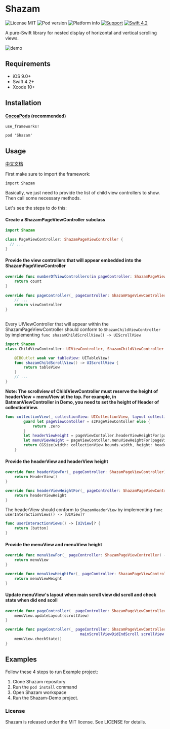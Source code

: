 # Shazam

![License MIT](https://img.shields.io/dub/l/vibe-d.svg)
![Pod version](http://img.shields.io/cocoapods/v/Shazam.svg?style=flat)
![Platform info](http://img.shields.io/cocoapods/p/LCNetwork.svg?style=flat)
[![Support](https://img.shields.io/badge/support-iOS9.0+-blue.svg?style=flat)](https://www.apple.com/nl/ios/)
[![Swift 4.2](https://camo.githubusercontent.com/cc157628e33009bbb18f6e476955a0f641f407d9/68747470733a2f2f696d672e736869656c64732e696f2f62616467652f53776966742d342e322d6f72616e67652e7376673f7374796c653d666c6174)](https://developer.apple.com/swift/)

A pure-Swift library for nested display of horizontal and vertical scrolling views.

![demo](./demo.gif)

## Requirements

- iOS 9.0+ 
- Swift 4.2+
- Xcode 10+



## Installation

#### [CocoaPods](http://cocoapods.org/) (recommended)

```
use_frameworks!

pod 'Shazam'
```

## Usage

[中文文档](https://github.com/bawn/Shazam/blob/master/README-CHINESE.md)

First make sure to import the framework:

```
import Shazam
```

Basically, we just need to provide the list of child view controllers to show. Then call some necessary methods.

Let's see the steps to do this:

#### Create a ShazamPageViewController subclass

```swift
import Shazam

class PageViewController: ShazamPageViewController {
  // ...
}
```

#### Provide the view controllers that will appear embedded into the ShazamPageViewController

```swift
override func numberOfViewControllers(in pageController: ShazamPageViewController) -> Int {
    return count
}
    
override func pageController(_ pageController: ShazamPageViewController, viewControllerAt index: Int) -> (UIViewController & ShazamChildViewController) {
    // ...
    return viewController
}
    
```

Every UIViewController that will appear within the ShazamPageViewController should conform to `ShazamChildViewController` by implementing `func shazamChildScrollView() -> UIScrollView` 

```swift
import Shazam
class ChildViewController: UIViewController, ShazamChildViewController {

    @IBOutlet weak var tableView: UITableView!
    func shazamChildScrollView() -> UIScrollView {
        return tableView
    }
    // ...
}
```

**Note: The scrollview of ChildViewController must reserve the height of headerView + menuView at the top. For example, in BatmanViewController in Demo, you need to set the height of Header of collectionView.**

```swift
func collectionView(_ collectionView: UICollectionView, layout collectionViewLayout: UICollectionViewLayout, referenceSizeForHeaderInSection section: Int) -> CGSize {
        guard let pageViewContoller = szPageViewContoller else {
            return .zero
        }
        let headerViewHeight = pageViewContoller.headerViewHeightFor(pageViewContoller)
        let menuViewHeight = pageViewContoller.menuViewHeightFor(pageViewContoller)
        return CGSize(width: collectionView.bounds.width, height: headerViewHeight + menuViewHeight)
    }
```



#### Provide the headerView and headerView height 

```swift
override func headerViewFor(_ pageController: ShazamPageViewController) -> UIView & ShazamHeaderView {
    return HeaderView()
}

override func headerViewHeightFor(_ pageController: ShazamPageViewController) -> CGFloat {
    return headerViewHeight
}
```

The headerView should conform to `ShazamHeaderView` by implementing `func userInteractionViews() -> [UIView]?`

```swift
func userInteractionViews() -> [UIView]? {
    return [button]
}
```

#### Provide the menuView and menuView height

```swift
override func menuViewFor(_ pageController: ShazamPageViewController) -> UIView {
    return menuView
}

override func menuViewHeightFor(_ pageController: ShazamPageViewController) -> CGFloat {
    return menuViewHeight
}
```

#### Update menuView's layout when main scroll view did scroll and check state when did end scoll

```swift
override func pageController(_ pageController: ShazamPageViewController, mainScrollViewDidScroll scrollView: UIScrollView) {
    menuView.updateLayout(scrollView)
}

override func pageController(_ pageController: ShazamPageViewController,
                                 mainScrollViewDidEndScroll scrollView: UIScrollView) {
    menuView.checkState()
}
```



## Examples

Follow these 4 steps to run Example project: 

1. Clone Shazam repository
2. Run the `pod install` command 
3. Open Shazam workspace 
4. Run the Shazam-Demo project.

### License

Shazam is released under the MIT license. See LICENSE for details.
